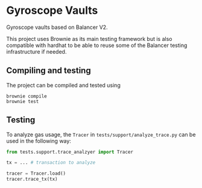 # Gyroscope Vaults

Gyroscope vaults based on Balancer V2.

This project uses Brownie as its main testing framework but is also
compatible with hardhat to be able to reuse some of the Balancer testing
infrastructure if needed.


## Compiling and testing

The project can be compiled and tested using

```
brownie compile
brownie test
```

## Testing

To analyze gas usage, the `Tracer` in `tests/support/analyze_trace.py` can be used in the following way:


```python
from tests.support.trace_analzyer import Tracer

tx = ... # transaction to analyze

tracer = Tracer.load()
tracer.trace_tx(tx)
```
